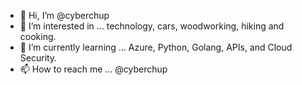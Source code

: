 - 👋 Hi, I’m @cyberchup
- 👀 I’m interested in ... technology, cars, woodworking, hiking and cooking.
- 🌱 I’m currently learning ... Azure, Python, Golang, APIs, and Cloud Security. 
- 📫 How to reach me ... @cyberchup

<!---
cyberchup/cyberchup is a ✨ special ✨ repository because its `README.md` (this file) appears on your GitHub profile.
You can click the Preview link to take a look at your changes.
--->
